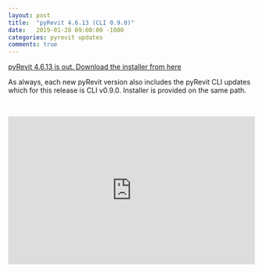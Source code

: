 ```yaml
---
layout: post
title:  "pyRevit 4.6.13 (CLI 0.9.0)"
date:   2019-01-28 09:00:00 -1000
categories: pyrevit updates
comments: true
---
```


[pyRevit 4.6.13 is out. Download the installer from here](https://github.com/eirannejad/pyRevit/releases)

As always, each new pyRevit version also includes the pyRevit CLI updates which for this release is CLI v0.9.0. Installer is provided on the same path.

&nbsp;

<div style='position: relative; width: 100%; height: 0px; padding-bottom: 60%;'>
<iframe style='position: absolute; left: 0px; top: 0px; width: 100%; height: 100%' src="https://www.youtube.com/embed/tc3W9zrGR6s" frameborder="0" allowfullscreen></iframe>
</div>
